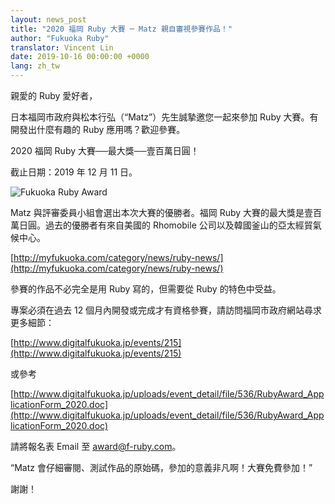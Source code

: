 ```yaml
---
layout: news_post
title: "2020 福岡 Ruby 大賽 ─ Matz 親自審視參賽作品！"
author: "Fukuoka Ruby"
translator: Vincent Lin
date: 2019-10-16 00:00:00 +0000
lang: zh_tw
---
```


親愛的 Ruby 愛好者，

日本福岡市政府與松本行弘（“Matz”）先生誠摯邀您一起來參加 Ruby 大賽。有開發出什麼有趣的 Ruby 應用嗎？歡迎參賽。

2020 福岡 Ruby 大賽──最大獎──壹百萬日圓！

截止日期：2019 年 12 月 11 日。

![Fukuoka Ruby Award](http://www.digitalfukuoka.jp/javascripts/kcfinder/upload/images/fukuokarubyaward2017.png)

Matz 與評審委員小組會選出本次大賽的優勝者。福岡 Ruby 大賽的最大獎是壹百萬日圓。過去的優勝者有來自美國的 Rhomobile 公司以及韓國釜山的亞太經貿氣候中心。

[http://myfukuoka.com/category/news/ruby-news/](http://myfukuoka.com/category/news/ruby-news/)

參賽的作品不必完全是用 Ruby 寫的，但需要從 Ruby 的特色中受益。

專案必須在過去 12 個月內開發或完成才有資格參賽，請訪問福岡市政府網站尋求更多細節：

[http://www.digitalfukuoka.jp/events/215](http://www.digitalfukuoka.jp/events/215)

或參考

[http://www.digitalfukuoka.jp/uploads/event_detail/file/536/RubyAward_ApplicationForm_2020.doc](http://www.digitalfukuoka.jp/uploads/event_detail/file/536/RubyAward_ApplicationForm_2020.doc)

請將報名表 Email 至 award@f-ruby.com。

“Matz 會仔細審閱、測試作品的原始碼，參加的意義非凡啊！大賽免費參加！”

謝謝！
